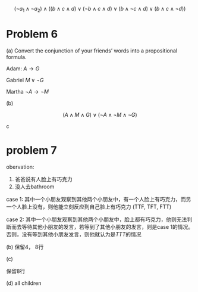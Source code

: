 $$(\lnot a_1\land \lnot a_2) \land ((b \land c \land d)\lor (\lnot b \land c \land d)\lor (b \land \lnot c \land d)\lor (b \land c \land \lnot d))$$

# Problem 6

(a) Convert the conjunction of your friends’ words into a propositional formula.

Adam: $A\to G$

Gabriel $M \lor \lnot G$

Martha $\lnot A\to \lnot M$

(b)

$$(A \land M\land G)\lor (\lnot A\land \lnot M\land \lnot G)$$

c

# problem 7

obervation:

1. 爸爸说有人脸上有巧克力
2. 没人去bathroom

case 1: 其中一个小朋友观察到其他两个小朋友中，有一个人脸上有巧克力，而另一个人脸上没有，则他能立刻反应到自己脸上有巧克力 (TTF, TFT, FTT)

case 2: 其中一个小朋友观察到其他两个小朋友中，脸上都有巧克力，他则无法判断而去等待其他小朋友的发言，若等到了其他小朋友的发言，则是case 1的情况。否则，没有等到其他小朋友发言，则他就认为是$TTT$的情况

(b) 保留4， 8行

(c)

保留8行

(d)
all children